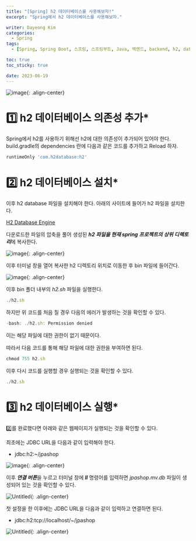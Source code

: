```yaml
---
title: "[Spring] h2 데이터베이스를 사용해보자!"
excerpt: "Spring에서 h2 데이터베이스를 사용해보자."

writer: Dayeong Kim
categories:
  - Spring
tags:
  - [Spring, Spring Boot, 스프링, 스프링부트, Java, 백엔드, backend, h2, database, 데이터베이스, DB]

toc: true
toc_sticky: true

date: 2023-06-19
---
```


![image](https://img1.daumcdn.net/thumb/R1280x0/?scode=mtistory2&fname=https%3A%2F%2Fblog.kakaocdn.net%2Fdn%2FbjGf64%2FbtsknO1rM9Y%2FF56HRjxHWl9F1zKnEkP3Hk%2Fimg.png){: .align-center}

# 1️⃣ h2 데이터베이스 의존성 추가*
Spring에서 h2를 사용하기 위해선 h2에 대한 의존성이 추가되어 있어야 한다. 
build.gradle의 dependencies 란에 다음과 같은 코드를 추가하고 Reload 하자.

```jsx
runtimeOnly 'com.h2database:h2'
```


# 2️⃣ h2 데이터베이스 설치*
이후 h2 database 파일을 설치해야 한다.
아래의 사이트에 들어가 h2 파일을 설치한다.

[H2 Database Engine](_https://www.h2database.com/_)

다운로드한 파일의 압축을 풀어 생성된 ***h2 파일을 현재 spring 프로젝트의 상위 디렉토리***에 복사한다.

![image](https://img1.daumcdn.net/thumb/R1280x0/?scode=mtistory2&fname=https%3A%2F%2Fblog.kakaocdn.net%2Fdn%2Fcf3OG2%2FbtskAEKbnE0%2F2LrBkAeDGn7AhUUa0xfWwK%2Fimg.png){: .align-center}

이후 터미널 창을 열어 복사한 h2 디렉토리 위치로 이동한 후 bin 파일에 들어간다.

![image](https://img1.daumcdn.net/thumb/R1280x0/?scode=mtistory2&fname=https%3A%2F%2Fblog.kakaocdn.net%2Fdn%2FcLHZuq%2FbtskuYoWHOj%2FAL3GQc1g00k0dWWZCZjgz0%2Fimg.png){: .align-center}

이후 bin 폴더 내부의  *h2.sh* 파일을 실행한다.

```jsx
./h2.sh
```

하지만 위 코드를 처음 칠 경우 다음의 에러가 발생하는 것을 확인할 수 있다.

```jsx
-bash: ./h2.sh: Permission denied
```

이는 해당 파일에 대한 권한이 없기 때문이다.

따라서 다음 코드를 통해 해당 파일에 대한 권한을 부여하면 된다.

```jsx
chmod 755 h2.sh
```

이후 다시 코드를 실행할 경우 실행되는 것을 확인할 수 있다.

```jsx
./h2.sh
```


# 3️⃣ h2 데이터베이스 실행*
2️⃣를 완료했다면 아래와 같은 웹페이지가 실행되는 것을 확인할 수 있다.

최초에는 JDBC URL을 다음과 같이 입력해야 한다.
- jdbc:h2:~/jpashop

![image](https://img1.daumcdn.net/thumb/R1280x0/?scode=mtistory2&fname=https%3A%2F%2Fblog.kakaocdn.net%2Fdn%2Fby3bBT%2FbtskAXpej9W%2FmR61Xgfe4nnChcKgjl3KC0%2Fimg.png){: .align-center}

이후 ***연결 버튼***을 누르고 터미널 창에 ***ll*** 명령어를 입력하면 *jpashop.mv.db* 파일이 생성되어 있는 것을 확인할 수 있다.

![Untitled](https://img1.daumcdn.net/thumb/R1280x0/?scode=mtistory2&fname=https%3A%2F%2Fblog.kakaocdn.net%2Fdn%2FVYfVI%2Fbtsklmc5Du8%2Fk2m6TnSPJYnVbTPV5uGMVk%2Fimg.png){: .align-center}

첫 설정을 한 이후에는 JDBC URL을 다음과 같이 입력하고 연결하면 된다.
- jdbc:h2:tcp://localhost/~/jpashop

![Untitled](https://img1.daumcdn.net/thumb/R1280x0/?scode=mtistory2&fname=https%3A%2F%2Fblog.kakaocdn.net%2Fdn%2FbLWSCj%2FbtskAEKbtsD%2FPfSmB3bmzROvLVQdKdSVmK%2Fimg.png){: .align-center}
